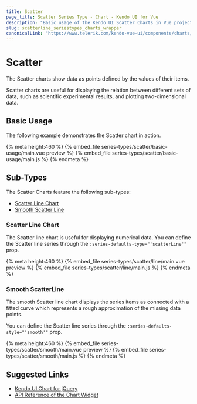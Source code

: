 ```yaml
---
title: Scatter
page_title: Scatter Series Type - Chart - Kendo UI for Vue
description: "Basic usage of the Kendo UI Scatter Charts in Vue projects."
slug: scatterline_seriestypes_charts_wrapper
canonicalLink: "https://www.telerik.com/kendo-vue-ui/components/charts/scatter/"
---
```


<div><WrapperBanner link="/kendo-vue-ui/components/charts/scatter"></WrapperBanner></div>

# Scatter

The Scatter charts show data as points defined by the values of their items.

Scatter charts are useful for displaying the relation between different sets of data, such as scientific experimental results, and plotting two-dimensional data.

## Basic Usage

The following example demonstrates the Scatter chart in action.

{% meta height:460 %}
{% embed_file series-types/scatter/basic-usage/main.vue preview %}
{% embed_file series-types/scatter/basic-usage/main.js %}
{% endmeta %}

## Sub-Types

The Scatter Charts feature the following sub-types:

* [Scatter Line Chart](#toc-scatter-line-chart)
* [Smooth Scatter Line](#toc-smooth-scatter-line)

### Scatter Line Chart

The Scatter line chart is useful for displaying numerical data. You can define the Scatter line series through the `:series-defaults-type="'scatterLine'"` prop.

{% meta height:460 %}
{% embed_file series-types/scatter/line/main.vue preview %}
{% embed_file series-types/scatter/line/main.js %}
{% endmeta %}

### Smooth ScatterLine

The smooth Scatter line chart displays the series items as connected with a fitted curve which represents a rough approximation of the missing data points.

You can define the Scatter line series through the `:series-defaults-style="'smooth'"` prop.

{% meta height:460 %}
{% embed_file series-types/scatter/smooth/main.vue preview %}
{% embed_file series-types/scatter/smooth/main.js %}
{% endmeta %}

## Suggested Links

* [Kendo UI Chart for jQuery](https://docs.telerik.com/kendo-ui/controls/charts/overview)
* [API Reference of the Chart Widget](https://docs.telerik.com/kendo-ui/api/javascript/dataviz/ui/chart)
